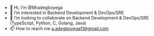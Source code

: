 - 👋 Hi, I’m @Mradegboyega
- 👀 I’m interested in Backend Development & DevOps/SRE
- 💞️ I’m looking to collaborate on Backend Development & DevOps/SRE (TypeScript, Python, C, Golang, Java)
- 📫 How to reach me a.adegboyega11@gmail.com

<!---
Mradegboyega/Mradegboyega is a ✨ special ✨ repository because its `README.md` (this file) appears on your GitHub profile.
You can click the Preview link to take a look at your changes.
--->
